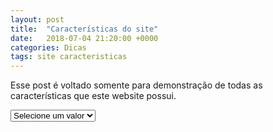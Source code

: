 ```yaml
---
layout: post
title:  "Características do site"
date:   2018-07-04 21:20:00 +0000
categories: Dicas
tags: site caracteristicas
---
```


Esse post é voltado somente para demonstração de todas as características que este website possui.


<div class="row">
  <form class="col s12">

  <div class="input-field col s12">
  	<select>
  		<option value="" disabled selected>Selecione um valor</option>
  		<option value="1">Opção 1</option>
  		<option value="2">Opção 2</option>
  		<option value="3">Opção 3</option>
  	</select>
  </div>
  
  </form>
</div>


<script>
  $(document).ready(function(){
    $('select').material_select();
  });
</script>
